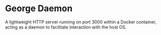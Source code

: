 # George Daemon

A lightweight HTTP server running on port 3000 within a Docker container, acting as a daemon to facilitate interaction
with the host OS.